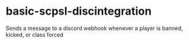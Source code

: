 # basic-scpsl-discintegration
Sends a message to a discord webhook whenever a player is banned, kicked, or class forced
